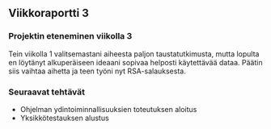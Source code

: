 ## Viikkoraportti 3

### Projektin eteneminen viikolla 3

Tein viikolla 1 valitsemastani aiheesta paljon taustatutkimusta, mutta lopulta en löytänyt alkuperäiseen ideaani sopivaa helposti käytettävää dataa.
Päätin siis vaihtaa aihetta ja teen työni nyt RSA-salauksesta.

### Seuraavat tehtävät

- Ohjelman ydintoiminnallisuuksien toteutuksen aloitus
- Yksikkötestauksen alustus
